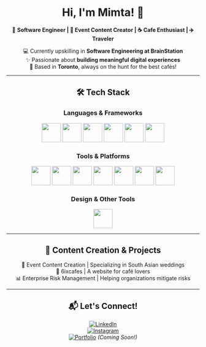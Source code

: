 <!-- Center Content -->
<div align="center">

# Hi, I'm Mimta! 👋  

🚀 **Software Engineer | 🎥 Event Content Creator | ☕ Cafe Enthusiast | ✈️ Traveler**  

💻 Currently upskilling in **Software Engineering at BrainStation**  
✨ Passionate about **building meaningful digital experiences**  
📍 Based in **Toronto**, always on the hunt for the best cafés!  

---

## 🛠️ Tech Stack  

<!-- Square Icons Section -->
### Languages & Frameworks  
<p>
  <img src="https://skillicons.dev/icons?i=javascript&theme=dark" width="50" height="50"/>
  <img src="https://skillicons.dev/icons?i=react&theme=dark" width="50" height="50"/>
  <img src="https://cdn.jsdelivr.net/gh/devicons/devicon/icons/html5/html5-original.svg" width="50" height="50"/>
  <img src="https://cdn.jsdelivr.net/gh/devicons/devicon/icons/css3/css3-original.svg" width="50" height="50"/>
  <img src="https://skillicons.dev/icons?i=sass&theme=dark" width="50" height="50"/>
  <img src="https://skillicons.dev/icons?i=vite&theme=dark" width="50" height="50"/>
</p>

### Tools & Platforms  
<p>
  <img src="https://skillicons.dev/icons?i=vscode&theme=dark" width="50" height="50"/>
  <img src="https://skillicons.dev/icons?i=nodejs&theme=dark" width="50" height="50"/>
  <img src="https://skillicons.dev/icons?i=express&theme=dark" width="50" height="50"/>
  <img src="https://skillicons.dev/icons?i=github&theme=dark" width="50" height="50"/>
  <img src="https://skillicons.dev/icons?i=postman&theme=dark" width="50" height="50"/>
  <img src="https://skillicons.dev/icons?i=mysql&theme=dark" width="50" height="50"/>
  <img src="https://skillicons.dev/icons?i=npm&theme=dark" width="50" height="50"/>
</p>

### Design & Other Tools  
<p>
  <img src="https://skillicons.dev/icons?i=photoshop&theme=dark" width="50" height="50"/>
</p>

---

## 📸 Content Creation & Projects

🎥 Event Content Creation | Specializing in South Asian weddings  
📝 6ixcafes | A website for café lovers  
📊 Enterprise Risk Management | Helping organizations mitigate risks

---

## 📬 Let's Connect!  

[![LinkedIn](https://img.shields.io/badge/-LinkedIn-0077B5?style=for-the-badge&logo=linkedin)](https://linkedin.com/in/mimtachowdhury)  
[![Instagram](https://img.shields.io/badge/-Instagram-E4405F?style=for-the-badge&logo=instagram&logoColor=white)](https://instagram.com/momentsbymimta)  
[![Portfolio](https://img.shields.io/badge/-Portfolio-000?style=for-the-badge&logo=codepen)](#) _(Coming Soon!)_

</div>
